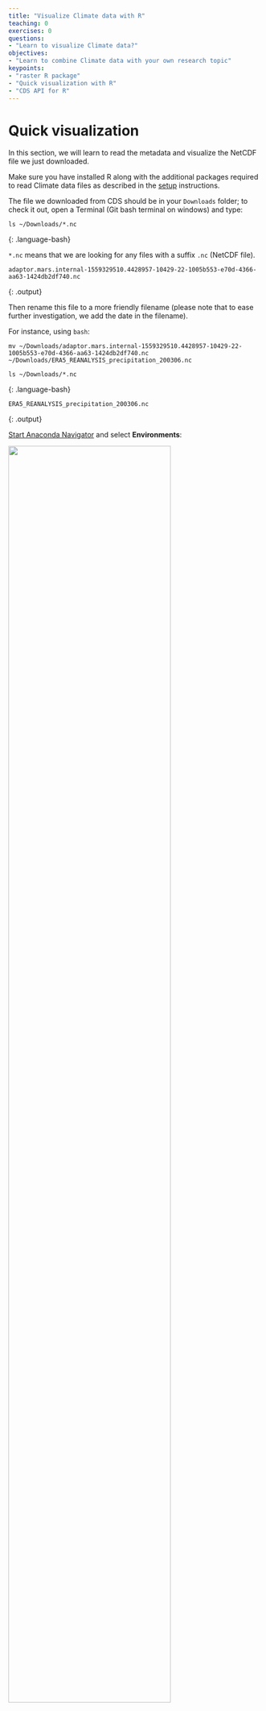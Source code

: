```yaml
---
title: "Visualize Climate data with R"
teaching: 0
exercises: 0
questions:
- "Learn to visualize Climate data?"
objectives:
- "Learn to combine Climate data with your own research topic"
keypoints:
- "raster R package"
- "Quick visualization with R"
- "CDS API for R"
---
```



# Quick visualization 

In this section, we will learn to read the metadata and visualize the NetCDF file we just downloaded.

Make sure you have installed R along with the additional packages required to read Climate data files 
as described in the [setup](../setup) instructions.

The file we downloaded from CDS should be in your `Downloads` folder; to check it out, open a Terminal (Git bash terminal on windows) and type:

~~~
ls ~/Downloads/*.nc
~~~
{: .language-bash}

`*.nc` means that we are looking for any files with a suffix `.nc` (NetCDF file).

~~~
adaptor.mars.internal-1559329510.4428957-10429-22-1005b553-e70d-4366-aa63-1424db2df740.nc
~~~
{: .output}

Then rename this file to a more friendly filename (please note that to ease further investigation, we add the date in the filename).

For instance, using `bash`:

~~~
mv ~/Downloads/adaptor.mars.internal-1559329510.4428957-10429-22-1005b553-e70d-4366-aa63-1424db2df740.nc ~/Downloads/ERA5_REANALYSIS_precipitation_200306.nc

ls ~/Downloads/*.nc
~~~
{: .language-bash}

~~~
ERA5_REANALYSIS_precipitation_200306.nc
~~~
{: .output}

[Start Anaconda Navigator](https://docs.anaconda.com/anaconda/navigator/getting-started/#navigator-starting-navigator) and select **Environments**:

<img src="../fig/esm-r-analysis.png" width="80%"/>


## Quick visualization with R

      
Select **esm-r-analysis** environment and **Rstudio**:

<img src="../fig/esm-rstudio.png" width="80%" />



## Get metadata

Set working directory to the folder where you have downloaded your NetCDF file.

~~~
library(raster)

setwd("~/Downloads") 
dset <- raster("ERA5_REANALYSIS_precipitation_200306.nc")
dset
~~~
{: .language-r}

~~~
class      : RasterLayer 
dimensions : 721, 1440, 1038240  (nrow, ncol, ncell)
resolution : 0.25, 0.25  (x, y)
extent     : -0.125, 359.875, -90.125, 90.125  (xmin, xmax, ymin, ymax)
crs        : +proj=longlat +datum=WGS84 +ellps=WGS84 +towgs84=0,0,0 
source     : C:/Users/annefou/Downloads/ERA5_REANALYSIS_precipitation_200306.nc 
names      : Total.precipitation 
z-value    : 2003-06-01 01:50:39 
zvar       : tp 
~~~
{: .output}

	  
> ## Remark
> On Windows, you may need to use a different syntax to set the working directory
>
{: .callout}

We can see that our `dset` object is a `RasterLayer` and we get additional metadata information about it:
- name of variable, 
- resolution, 
- coordinate reference system e.g. crs, etc.

when printed, we get all the metadata associated with our netCDF data file:

~~~
print(dset)
~~~
{: .language-r}

Printing `dset` returns `ERA5_REANALYSIS_precipitation_200306.nc` metadata:

~~~
File C:\Users\annefou\Downloads\ERA5_REANALYSIS_precipitation_200306.nc (NC_FORMAT_64BIT):

     1 variables (excluding dimension variables):
        short tp[longitude,latitude,time]   
            scale_factor: 1.90053802472073e-06
            add_offset: 0.0622730289179994
            _FillValue: -32767
            missing_value: -32767
            units: m
            long_name: Total precipitation

     3 dimensions:
        longitude  Size:1440
            units: degrees_east
            long_name: longitude
        latitude  Size:721
            units: degrees_north
            long_name: latitude
        time  Size:1
            units: hours since 1900-01-01 00:00:00.0
            long_name: time
            calendar: gregorian

    2 global attributes:
        Conventions: CF-1.6
        history: 2019-05-31 19:05:13 GMT by grib_to_netcdf-2.10.0: /opt/ecmwf/eccodes/bin/grib_to_netcdf -o /cache/data9/adaptor.mars.internal-1559329510.4428957-10429-22-1005b553-e70d-4366-aa63-1424db2df740.nc /cache/tmp/1005b553-e70d-4366-aa63-1424db2df740-adaptor.mars.internal-1559329510.4436107-10429-10-tmp.grib 
~~~
{: .output}


In this case, we are interested in the precipitation variable.


The [total precipitation](https://confluence.ecmwf.int/display/CKB/ERA5+data+documentation) is in units 
of "metre of water per day".

## Quick visualization

~~~
plot(dset)
~~~
{: .language-python}

<img src="../fig/tp_rplot.png" />

We will see later that it is much easier to shift longitudes to [-180.; 180] instead of [0.;360].

For this operation, we can use the `rotate` function:

~~~
dset_r <- rotate(dset)
dset_r
~~~
{: .language-r}

~~~
class      : RasterLayer 
dimensions : 721, 1440, 1038240  (nrow, ncol, ncell)
resolution : 0.25, 0.25  (x, y)
extent     : -179.875, 180.125, -90.125, 90.125  (xmin, xmax, ymin, ymax)
crs        : +proj=longlat +datum=WGS84 +ellps=WGS84 +towgs84=0,0,0 
source     : memory
names      : Total.precipitation 
values     : 0, 0.124548  (min, max)
z-value    : 2003-06-01 01:50:39 
~~~
{: .output}

~~~
plot(dset_r)
~~~
{: .language-r}

<img src="../fig/tp_rplot_rotate.png" />

> ## `rotate` function
> This function rotates a Raster* object that has x coordinates (longitude) from 0 to 360, to standard coordinates 
> between -180 and 180 degrees. Longitude between 0 and 360 is frequently used in data from global 
> climate models.
> 
{: .callout}


## Plotting with ggplot2

`ggplot2` is a plotting package that makes it simple to create complex plots from data in a data frame. 
It provides a more programmatic interface for specifying what variables to plot, how they are to be displayed, 
and to define general visual properties. Therefore, we only need minimal changes if the underlying data is modified or 
if for example we decide to switch from a bar plot to a scatter plot. This helps in creating publication quality 
plots with minimal amounts of adjustments and tweaking.

To make use of this R package:

~~~
library(ggplot2)
~~~
{: .language-r}


`ggplot2` functions like data in the ‘long’ format, i.e., a column for every dimension, and a row for 
every observation. Well-structured data will save you lots of time when making figures with `ggplot2`.

ggplot graphics are built step by step by adding new elements. Adding layers in this fashion allows for 
extensive flexibility and customization of plots.

To build a ggplot, we will follow the following basic template that can be used for different types of plots:

~~~
ggplot(data = <DATA>, mapping = aes(<MAPPINGS>)) +  <GEOM_FUNCTION>()
~~~
{: .language-r}

Use the `ggplot()` function and bind the plot to a specific data frame using the data argument

To visualise our data (`dset_r`) in R using `ggplot2`, we need to convert it to a dataframe. 
The raster package has an built-in function for conversion to a plotable dataframe:

~~~
df <- as.data.frame(dset_r, xy = TRUE) 
~~~
{: .language-r}

Now when we view the structure of our data, we will see a standard dataframe format:

~~~
str(df)
~~~
{: .language-r}

~~~
'data.frame':	1038240 obs. of  3 variables:
 $ x                  : num  -180 -180 -179 -179 -179 ...
 $ y                  : num  90 90 90 90 90 90 90 90 90 90 ...
 $ Total.precipitation: num  0.000623 0.000623 0.000623 0.000623 0.000623 ...
~~~
{: .output}

Once converted to a dataframe, we can plot it. We will also use the `coord_quickmap()` function 
to use an approximate Mercator projection for our plots. This approximation is suitable for 
small areas that are not too close to the poles. Other coordinate systems are available in `ggplot2` 
if needed, you can learn about them at their help page `?coord_map`.

~~~
ggplot() +
  geom_raster(data = df , aes(x = x, y = y, fill = Total.precipitation)) + 
  coord_quickmap()
~~~
{: .language-r}

<img src="../fig/tp_simple_ggplot2.png" width="60%"/>

We can use `ggplot()` to plot this data. We will set the color scale to `scale_fill_viridis_c` 
which is a color-blindness friendly color scale. 

We will also adjust the minimum and maximum values (remember the total precipitation is in metre) when plotting:

~~~
ggplot() +
  geom_raster(data = df , aes(x = x, y = y, fill = Total.precipitation)) +
  scale_fill_viridis_c(limits = c(0.0, 0.02)) +
  coord_quickmap()
~~~
{: .language-r}

<img src="../fig/tp_rplot_viridis.png" width="60%"/>

You can also create your own colormap using `colorRampPalette`:

~~~
# define jet colormap
jet.colors <- colorRampPalette(c("#00007F", "blue", "#007FFF", "cyan", "#7FFF7F", "yellow", "#FF7F00", "red", "#7F0000"))
~~~
{: .language-r}

Colors can be specified via their names or using [hexadecimal code](https://www.rapidtables.com/web/color/html-color-codes.html).

Then we can use this new colormap with `scale_fill_gradientn`:

~~~
# use the jet colormap
ggplot() +
  geom_raster(data = df, aes(x=x, y=y, fill=Total.precipitation)) + 
  scale_fill_gradientn(colors = jet.colors(7), limits = c(0.0, 0.02)) + 
  coord_quickmap()
~~~
{: .language-r}

<img src="../fig/tp_rplot_jet.png" />

We can see there is a band with *lots* of rain. Let's add continents and a projection using `borders`:

~~~
ggplot() +
  geom_raster(data = df, aes(x=x, y=y, fill=Total.precipitation)) + 
  scale_fill_gradientn(colors = jet.colors(7), limits = c(0.0, 0.02)) + 
  borders() + 
  coord_quickmap()
~~~
{: .language-python}

<img src="../fig/tp_plot_jet_ccrs.png" />


> ## Retrieve surface air temperature
> 
> From the same product type ([ERA5 single levels Monthly means](https://cds.climate.copernicus.eu/cdsapp#!/dataset/reanalysis-era5-single-levels-monthly-means?tab=form))
> select *2m temperature*. Make sure you rename your file to *ERA5_REANALYSIS_air_temperature_200306.nc*
> 
> - Inspect metadata of the new retrieved file
> - Visualize *2m temperature* with R
>
> > ## Solution with R
> > ~~~
> > # Temperature
> > dset <- raster('ERA5_REANALYSIS_air_temperature_200306.nc')
> > 
> > # shift longitudes to -180 and 180
> > dset_r <- rotate(dset)
> > 
> > # Convert to dataframe for ggplot
> > 
> > df <- as.data.frame(dset_r, xy = TRUE) 
> > 
> > ggplot() +
> >   geom_raster(data = df , aes(x = x, y = y, fill = X2.metre.temperature)) +
> >   scale_fill_viridis_c() + 
> >   borders() + 
> >   coord_quickmap()
> > ~~~
> > {: .language-r}
> > <img src="../fig/r-t2m.png" width="80%" />
> {: .solution}
>
{: .challenge}


> ## What is 2m temperature?
> We selected [ERA5 monthly averaged data on single levels from 1979 to present](https://cds.climate.copernicus.eu/cdsapp#!/dataset/reanalysis-era5-single-levels-monthly-means?tab=form) so we expected to get surface variables only.	
> In fact, we get all the variables on a single level and usually close to the surface. Here *2m temperature* is computed as 
> the temperature at a reference height (2 metres). This corresponds to the [surface air temperature](https://ane4bf-datap1.s3.eu-west-1.amazonaws.com/wmod8_gcos/s3fs-public/surface_temp_ecv_factsheet_201905.pdf?Yq5rPAs1YJ2iYVCutXWLnG_lTV.pRDb6). 
>
{: .callout}


## Change projection

It is very often convenient to visualize using a different projection than the original data:

~~~
ggplot(df, aes(y=y, x=x, color=Total.precipitation)) +
  geom_point(size=2, shape=15) +
  borders('world', xlim=range(df$x), ylim=range(df$y), colour='black') +  
  scale_color_distiller(palette='Spectral') +
  coord_map('ortho', orientation = c(40, 20, 0))
~~~
{: .language-r}

<img src="../fig/r-t2m-ortho.png" width="50%" />

The projection is specified with [`coord_map`](https://ggplot2.tidyverse.org/reference/coord_map.html).

Orientation takes 3 parameters:
- latitude,longitude,rotation
 
We also used `scale_color_distiller` to change the [palette](https://ggplot2.tidyverse.org/reference/scale_brewer.html).

## CMIP5 monthly data on single levels

Let's have a look at CMIP 5 climate data. 

### Retrieve precipitation

We will retrieve precipitation from [CMIP5 monthly data on single levels](https://cds.climate.copernicus.eu/cdsapp#!/dataset/projections-cmip5-monthly-single-levels?tab=form).


As you can see that you have the choice between several models, experiments and ensemble members.


<img src="../fig/CMIP5_models.png" width="60%" />

> ## CMIP5 models
>  CMIP5 (Coupled Model Intercomparison Project Phase 5) had the following objectives:
> - evaluate how realistic the models are in simulating the recent past,
> - provide projections of future climate change on two time scales, near term (out to about 2035) and long term (out to 2100 and beyond), and
> - understand some of the factors responsible for differences in model projections, including quantifying some key feedbacks such as those involving clouds and the carbon cycle. 
> 20 climate modeling groups from around the world participated to CMIP5.
> All dataset are freely available from different repositories. For more information look [here](https://esgf-node.llnl.gov/projects/esgf-llnl/).
{: .callout}

We will choose NorESM1-M (Norwegian Earth System Model 1 - medium resolution) based on the [Norwegian Earth System Model](https://no.wikipedia.org/wiki/NorESM).

Please note that it is very common to analyze several models instead of one to run statistical
analysis.

> ## CMIP5 Ensemble member
>
> Many CMIP5 experiments, the so-called ensemble calculations, were calculated using several initial 
> states, initialisation methods or physics details. Ensemble calculations facilitate quantifying the 
> variability of simulation data concerning a single model.
> 
> In the CMIP5 project, ensemble members are named in the rip-nomenclature, *r* for realization, 
> *i* for initialisation and *p* for physics, followed by an integer, e.g. r1i1p1. 
> For more information look at [Experiments, ensembles, variable names and other centralized properties](https://portal.enes.org/data/enes-model-data/cmip5/datastructure).
>
{: .callout}

Select:
- **Model**: NorESM1-M (NCC, Norway)
- **Experiment**: historical
- **Ensemble**: r1i1p1
- **Period**: 185001-200512

We rename the downloaded filename to `pr_Amon_NorESM1-M_historical_r1i1p1_185001-200512.nc`.

Our NetCDF file contains precipitation between January 1850 and December 2005. So we will read it 
as an R RasterStack object. We will then select a time (band) for plotting.

Let's open this NetCDF file and check its metadata. 
To bring in all bands of a multi-band raster (here all times), we use the `stack()` function.

~~~
# CMIP 5 file contains more than one time so we use stack to get all times
dset <- stack("pr_Amon_NorESM1-M_historical_r1i1p1_185001-200512.nc")

dset
~~~
{: .language-r}

~~~
class      : RasterStack 
dimensions : 96, 144, 13824, 1872  (nrow, ncol, ncell, nlayers)
resolution : 2.5, 1.894737  (x, y)
extent     : -1.25, 358.75, -90.94737, 90.94737  (xmin, xmax, ymin, ymax)
crs        : +proj=longlat +datum=WGS84 +ellps=WGS84 +towgs84=0,0,0 
names      : X1850.01.16, X1850.02.15, X1850.03.16, X1850.04.16, X1850.05.16, X1850.06.16, X1850.07.16, X1850.08.16, X1850.09.16, X1850.10.16, X1850.11.16, X1850.12.16, X1851.01.16, X1851.02.15, X1851.03.16, ... 
~~~
{: .output}


We can look at the bands (times):

~~~
options(max.print=3)
dset@layers
~~~
{: .language-r}

~~~
[[1]]
class      : RasterLayer 
band       : 1  (of  1872  bands)
dimensions : 96, 144, 13824  (nrow, ncol, ncell)
resolution : 2.5, 1.894737  (x, y)
extent     : -1.25, 358.75, -90.94737, 90.94737  (xmin, xmax, ymin, ymax)
crs        : +proj=longlat +datum=WGS84 +ellps=WGS84 +towgs84=0,0,0 
source     : C:/Users/annefou/Documents/GitHub/NordicESMhub/climate-data-tutorial-new/data/pr_Amon_NorESM1-M_historical_r1i1p1_185001-200512.nc 
names      : X1850.01.16 
z-value    : 1850-01-16 
zvar       : pr 


[[2]]
class      : RasterLayer 
band       : 2  (of  1872  bands)
dimensions : 96, 144, 13824  (nrow, ncol, ncell)
resolution : 2.5, 1.894737  (x, y)
extent     : -1.25, 358.75, -90.94737, 90.94737  (xmin, xmax, ymin, ymax)
crs        : +proj=longlat +datum=WGS84 +ellps=WGS84 +towgs84=0,0,0 
source     : C:/Users/annefou/Documents/GitHub/NordicESMhub/climate-data-tutorial-new/data/pr_Amon_NorESM1-M_historical_r1i1p1_185001-200512.nc 
names      : X1850.02.15 
z-value    : 1850-01-16 
zvar       : pr 


[[3]]
class      : RasterLayer 
band       : 3  (of  1872  bands)
dimensions : 96, 144, 13824  (nrow, ncol, ncell)
resolution : 2.5, 1.894737  (x, y)
extent     : -1.25, 358.75, -90.94737, 90.94737  (xmin, xmax, ymin, ymax)
crs        : +proj=longlat +datum=WGS84 +ellps=WGS84 +towgs84=0,0,0 
source     : C:/Users/annefou/Documents/GitHub/NordicESMhub/climate-data-tutorial-new/data/pr_Amon_NorESM1-M_historical_r1i1p1_185001-200512.nc 
names      : X1850.03.16 
z-value    : 1850-01-16 
zvar       : pr 


 [ reached getOption("max.print") -- omitted 1869 entries ]
~~~
{: .output}

Let's select one layer (time) only for June 2003:

~~~
dset_200306 <- raster::subset(dset, grep('2003.06.', names(dset), value = T))
~~~
{: .language-r}

To ease our search we grep for '2003.06' in the names of the layers.

The variable for precipitation is name **pr** (there is only one variable) so let's look at its metadata:

~~~
print(dset_200306)
~~~
{: .language-python}


~~~
File C:\Users\annefou\Downloads\pr_Amon_NorESM1-M_historical_r1i1p1_185001-200512.nc (NC_FORMAT_CLASSIC):

     4 variables (excluding dimension variables):
        double time_bnds[bnds,time]   
        double lat_bnds[bnds,lat]   
        double lon_bnds[bnds,lon]   
        float pr[lon,lat,time]   
            standard_name: precipitation_flux
            long_name: Precipitation
            comment: at surface; includes both liquid and solid phases from all types of clouds (both large-scale and convective)
            units: kg m-2 s-1
            original_name: PRECT
            cell_methods: time: mean
            cell_measures: area: areacella
            history: 2011-06-01T05:45:35Z altered by CMOR: Converted type from 'd' to 'f'.
            associated_files: baseURL: http://cmip-pcmdi.llnl.gov/CMIP5/dataLocation gridspecFile: gridspec_atmos_fx_NorESM1-M_historical_r0i0p0.nc areacella: areacella_fx_NorESM1-M_historical_r0i0p0.nc

     4 dimensions:
        time  Size:1872   *** is unlimited ***
            bounds: time_bnds
            units: days since 1850-01-01 00:00:00
            calendar: noleap
            axis: T
            long_name: time
            standard_name: time
        lat  Size:96
            bounds: lat_bnds
            units: degrees_north
            axis: Y
            long_name: latitude
            standard_name: latitude
        lon  Size:144
            bounds: lon_bnds
            units: degrees_east
            axis: X
            long_name: longitude
            standard_name: longitude
        bnds  Size:2

    26 global attributes:
        institution: Norwegian Climate Centre
        institute_id: NCC
        experiment_id: historical
        source: NorESM1-M 2011  atmosphere: CAM-Oslo (CAM4-Oslo-noresm-ver1_cmip5-r112, f19L26);  ocean: MICOM (MICOM-noresm-ver1_cmip5-r112, gx1v6L53);  sea ice: CICE (CICE4-noresm-ver1_cmip5-r112);  land: CLM (CLM4-noresm-ver1_cmip5-r112)
        model_id: NorESM1-M
        forcing: GHG, SA, Oz, Sl, Vl, BC, OC
        parent_experiment_id: piControl
        parent_experiment_rip: r1i1p1
        branch_time: 255135
        contact: Please send any requests or bug reports to noresm-ncc@met.no.
        initialization_method: 1
        physics_version: 1
        tracking_id: 5ccde64e-cfe8-47f6-9de8-9ea1621e7781
        product: output
        experiment: historical
        frequency: mon
        creation_date: 2011-06-01T05:45:35Z
        history: 2011-06-01T05:45:35Z CMOR rewrote data to comply with CF standards and CMIP5 requirements.
        Conventions: CF-1.4
        project_id: CMIP5
        table_id: Table Amon (27 April 2011) a5a1c518f52ae340313ba0aada03f862
        title: NorESM1-M model output prepared for CMIP5 historical
        parent_experiment: pre-industrial control
        modeling_realm: atmos
        realization: 1
        cmor_version: 2.6.0
~~~
{: .output}

As before, we shift the longitudes from 0. and 360. to -180. and 180. with `rotate`:

~~~
dset_200306_r <- rotate(dset_200306)
~~~
{: .language-r}

And then convert to a dataframe for plotting:

~~~
df <- as.data.frame(dset_200306_r, xy = TRUE)
~~~
{: .language-r}

Let's look at the resulting dataframe:

~~~
df
~~~
{: .language-r}

~~~
df
       x  y  X2003.06.16
1 -177.5 90 8.070771e-06
2 -175.0 90 8.072762e-06
3 -172.5 90 8.076231e-06
4 -170.0 90 8.076957e-06
5 -167.5 90 8.077504e-06
6 -165.0 90 8.078797e-06
 [ reached 'max' / getOption("max.print") -- omitted 13818 rows ]
~~~
{: .output}

The column names are not very meaningful so let's rename them using R package `dplyr`:

~~~
library(dplyr)
df <- df %>% 
  rename(
    precipitation = X2003.06.16,
    longitude = x,
    latitude = y
  )
~~~
{: .language-r}

Now we have:

~~~
df
~~~
{: .language-r}


~~~
  longitude latitude precipitation
1    -177.5       90  8.070771e-06
2    -175.0       90  8.072762e-06
3    -172.5       90  8.076231e-06
4    -170.0       90  8.076957e-06
5    -167.5       90  8.077504e-06
6    -165.0       90  8.078797e-06
 [ reached 'max' / getOption("max.print") -- omitted 13818 rows ]
~~~
{: .output}


The unit is: **kg m-2 s-1**. We want to convert the units from kg m-2 s-1 to something that we are 
a little more familiar with like mm day-1 or m day-1 (metre per day) that is what we had with ERA5.

To do this, consider that 1 kg of rain water spread over 1 m2 of surface is 1 mm in thickness and 
that there are 86400 seconds in one day. Therefore, 1 kg m-2 s-1 = 86400 mm day-1 or 86.40 m day-1.

So we can go ahead and multiply that array by 86.40:

~~~
df$precipitation <- df$precipitation * 86.4 
~~~
{: .language-python}

Then we can plot the precipitation field:

~~~
ggplot() +
  geom_raster(data = df , aes(x = longitude, y = latitude, fill = precipitation)) +
  scale_fill_viridis_c() + 
  borders() + 
  coord_quickmap()
~~~
{: .language-r}

<img src="../fig/CMIP5_rpr.png" width="80%" />

Or using the custom jet colormap:

~~~
# define jet colormap
jet.colors <- colorRampPalette(c("#00007F", "blue", "#007FFF", "cyan", "#7FFF7F", "yellow", "#FF7F00", "red", "#7F0000"))


# use the jet colormap
ggplot() +
  geom_raster(data = df, aes(x=longitude, y=latitude, fill=precipitation)) + 
  scale_fill_gradientn(colors = jet.colors(7), limits = c(0.0, 0.02)) + 
  borders() + 
  coord_quickmap()
~~~
{: .language-r}

<img src="../fig/CMIP5_rpr_jet.png" width="80%" />  


> ## Remark
> We selected one year (2003) and one month (June) from both ERA5 and CMIP5 but 
> only data from re-analysis (ERA5) corresponds to the actual month of June 2003.
> Data from the climate model (CMIP5 historical) is only "one realization" of a month of June,
> typical of present day conditions but cannot be taken as the actual weather at that date.
> To be more realistic, climate data has to be considered over much longer period of time. For instance,
> we could easily compute (for both ERA5 and CMIP5) the average of the month of June between 1988 and 2018 (spanning 30 years) to
> have a more reliable results. However, as you have noticed, the horizontal resolution of ERA5 is much
> higher in ERA5 data.
>
{: .callout}

> ## Plot surface air temperature with CMIP5 (June 2003)
> 
> When searching for [CMIP5 monthly data on single levels](https://cds.climate.copernicus.eu/cdsapp#!/dataset/projections-cmip5-monthly-single-levels?tab=form)
> you will see that you have the choice between several models and ensemble members.
> Select:
> - **Model**: NorESM1-M (NCC, Norway)
> - **Ensemble**: r1i1p1
>
> > ## Solution with R
> > - Retrieve a new file with *2m temperature*
> > - rename the retrieved file to **tas_Amon_NorESM1-M_historical_r1i1p1_185001-200512.nc**
> > 
> > ~~~
> > dset <- stack("tas_Amon_NorESM1-M_historical_r1i1p1_185001-200512.nc")
> >
> >
> > dset_200306 <- raster::subset(dset, grep('2003.06.', names(dset), value = T))
> >
> > 
> > dset_200306_r <- rotate(dset_200306)
> >
> > df <- as.data.frame(dset_200306_r, xy = TRUE)
> >
> > library(dplyr)
> > df <- df %>% 
> >   rename(
> >     temperature = X2003.06.16,
> >     longitude = x,
> >     latitude = y
> >   )
> > 
> > # define jet colormap
> > jet.colors <- colorRampPalette(c("#00007F", "blue", "#007FFF", "cyan", "#7FFF7F", "yellow", "#FF7F00", "red", "#7F0000"))
> > 
> > 
> > # use the jet colormap
> > ggplot() +
> >   geom_raster(data = df, aes(x=longitude, y=latitude, fill=temperature)) + 
> >   scale_fill_gradientn(colors = jet.colors(7)) + 
> >   borders() + 
> >   coord_quickmap()
> > ~~~
> > {: .language-r}
> > 
> >
> > <img src="../fig/tas_Amon_NorESM1-M_historical_r1i1p1_200306_r.png" width="80%" />
> > 
> {: .solution}
{: .challenge}

# Retrieve Climate data with CDS API

Using CDS web interface is very useful when you need to retrieve small amount of data and you do not need to customize 
your request. However, it is often very useful to retrieve climate data directly on the computer where you
need to run your postprocessing workflow.

In that case, you can use the CDS API (Application Programming Interface) to retrieve Climate data directly in Python
from the Climate Data Store.

We will be using the R package `ecmwfr`.

## Get your API key

- Make sure you login to the [Climate Data Store](https://cds.climate.copernicus.eu/#!/home)

- Click on your username (top right of the main page) to get your API key.

<img src="../fig/CDS_API.png" width="80%" />

- Copy the code displayed beside, in the file `$HOME/.cdsapirc`

~~~
url: https://cds.climate.copernicus.eu/api/v2
key: UID:KEY
~~~
{: .language-bash}

Where UID is your `uid` and  KEY your API key. See [documentation](https://cds.climate.copernicus.eu/api-how-to)
to get your API and related information.

## Use CDS API

Once the CDS API client is installed, it can be used to request data from the datasets listed in the CDS 
catalogue. It is necessary to agree to the Terms of Use of every datasets that you intend to download.

Attached to each dataset download form, the button **Show API Request** displays the python code to
 be used. The request can be formatted using the interactive form. 

For instance to retrieve the same ERA5 dataset e.g. near surface air temperature for June 2003:

<img src="../fig/CDSAPI_t2m_ERA5.png" width="80%" />

As you can see, the request shown is based on Python so we need to **convert** it to R.

Let's try it:

~~~
library(ecmwfr)

myUID <-  "...."

wf_set_key(user=myUID, key='YYYYYYYYYYYYY', service='cds')
# Specify the data set				
request <- list(
    "dataset" = 'reanalysis-era5-single-levels-monthly-means',
    'product_type' = 'monthly_averaged_reanalysis',
    'variable' = '2m_temperature',
    'year' = '2003',
    'month' = '06',
    'time' = '00:00',
    'format' = 'netcdf',
    'target' = 'download.nc')
	
# Start downloading the data, the path of the file
# will be returned as a variable (ncfile)
# Set your UID properly and the path where to find .cdsapirc


ncfile <- wf_request(user = myUID,
                     request = request,   
                     transfer = TRUE,  
                     path = "~",
                     verbose = FALSE)
~~~
{: .language-r}
				
In `wf_set_key` `user` is your Copernicus UID and  `key` your API key.


## Geographical subset

~~~
request <- list(
    "dataset" = 'reanalysis-era5-single-levels-monthly-means',
    'product_type' = 'monthly_averaged_reanalysis',
    'variable' = '2m_temperature',
    'year' = '2003',
    'month' = '06',
    'time' = '00:00',
    'format' = 'netcdf',
	'area' = "60/-10/50/2",
    'target' = 'download_small_area.nc')
	
myUID <-  "...."
ncfile <- wf_request(user = myUID,
                     request = request,   
                     transfer = TRUE,  
                     path = "~",
                     verbose = FALSE)
~~~
{: .language-r}

## Change horizontal resolution 

For instance to get a coarser resolution:

~~~
request <- list(
    "dataset" = 'reanalysis-era5-single-levels-monthly-means',
    'product_type' = 'monthly_averaged_reanalysis',
    'variable' = '2m_temperature',
    'year' = '2003',
    'month' = '06',
    'time' = '00:00',
    'format' = 'netcdf',
	'area' = "60/-10/50/2",
	'grid' = '1/1',
    'target' = 'download_small.nc')
	
myUID <-  "...."
ncfile <- wf_request(user = myUID,
                     request = request,   
                     transfer = TRUE,  
                     path = "~",
                     verbose = FALSE)
~~~
{: .language-r}

More information can be found [here](https://confluence.ecmwf.int/display/CKB/C3S+ERA5%3A+Web+API+to+CDS+API).
       
## To download CMIP 5 Climate data via CDS API

~~~
request <- list(
    "dataset" = 'projections-cmip5-monthly-single-levels',
    'variable' = '2m_temperature',
        'model' = 'noresm1_m',
        'experiment' = 'historical',
        'ensemble_member' = 'r1i1p1',
        'period' = '185001-200512',
    'target' = 'download_CMIP5.nc')
	
myUID <-  "...."
ncfile <- wf_request(user = myUID,
                     request = request,   
                     transfer = TRUE,  
                     path = "~",
                     verbose = FALSE)
~~~
{: .language-r}

See more information [here](https://cran.r-project.org/web/packages/ecmwfr/vignettes/cds_vignette.html).

{% include links.md %}

